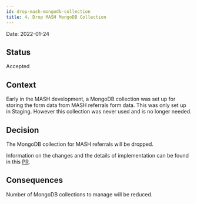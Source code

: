 ```yaml
---
id: drop-mash-mongodb-collection
title: 4. Drop MASH MongoDB Collection
---
```


Date: 2022-01-24

## Status

Accepted

## Context

Early in the MASH development, a MongoDB collection was set up for storing the form data from MASH referrals form data. This was only set up in Staging. However this collection was never used and is no longer needed.

## Decision

The MongoDB collection for MASH referrals will be dropped.

Information on the changes and the details of implementation can be found in this [PR](https://github.com/LBHackney-IT/social-care-case-viewer-api/pull/577).

## Consequences

Number of MongoDB collections to manage will be reduced.
